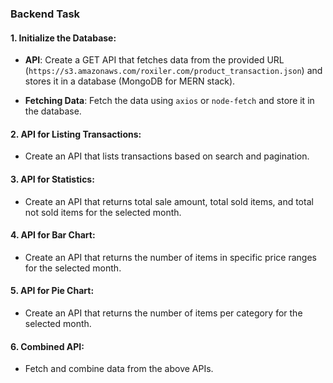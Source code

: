 
### Backend Task

#### 1. **Initialize the Database**:
   - **API**: Create a GET API that fetches data from the provided URL (`https://s3.amazonaws.com/roxiler.com/product_transaction.json`) and stores it in a database (MongoDB for MERN stack).
 

   - **Fetching Data**:
     Fetch the data using `axios` or `node-fetch` and store it in the database.


   

#### 2. **API for Listing Transactions**:
   - Create an API that lists transactions based on search and pagination.



#### 3. **API for Statistics**:
   - Create an API that returns total sale amount, total sold items, and total not sold items for the selected month.

    

#### 4. **API for Bar Chart**:
   - Create an API that returns the number of items in specific price ranges for the selected month.



#### 5. **API for Pie Chart**:
   - Create an API that returns the number of items per category for the selected month.

   

#### 6. **Combined API**:
   - Fetch and combine data from the above APIs.

    

